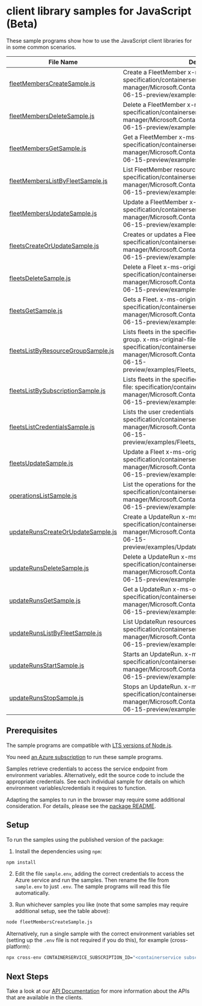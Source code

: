 # client library samples for JavaScript (Beta)

These sample programs show how to use the JavaScript client libraries for in some common scenarios.

| **File Name**                                                         | **Description**                                                                                                                                                                                                                         |
| --------------------------------------------------------------------- | --------------------------------------------------------------------------------------------------------------------------------------------------------------------------------------------------------------------------------------- |
| [fleetMembersCreateSample.js][fleetmemberscreatesample]               | Create a FleetMember x-ms-original-file: specification/containerservice/resource-manager/Microsoft.ContainerService/fleet/preview/2023-06-15-preview/examples/FleetMembers_Create.json                                                  |
| [fleetMembersDeleteSample.js][fleetmembersdeletesample]               | Delete a FleetMember x-ms-original-file: specification/containerservice/resource-manager/Microsoft.ContainerService/fleet/preview/2023-06-15-preview/examples/FleetMembers_Delete.json                                                  |
| [fleetMembersGetSample.js][fleetmembersgetsample]                     | Get a FleetMember x-ms-original-file: specification/containerservice/resource-manager/Microsoft.ContainerService/fleet/preview/2023-06-15-preview/examples/FleetMembers_Get.json                                                        |
| [fleetMembersListByFleetSample.js][fleetmemberslistbyfleetsample]     | List FleetMember resources by Fleet x-ms-original-file: specification/containerservice/resource-manager/Microsoft.ContainerService/fleet/preview/2023-06-15-preview/examples/FleetMembers_ListByFleet.json                              |
| [fleetMembersUpdateSample.js][fleetmembersupdatesample]               | Update a FleetMember x-ms-original-file: specification/containerservice/resource-manager/Microsoft.ContainerService/fleet/preview/2023-06-15-preview/examples/FleetMembers_Update.json                                                  |
| [fleetsCreateOrUpdateSample.js][fleetscreateorupdatesample]           | Creates or updates a Fleet. x-ms-original-file: specification/containerservice/resource-manager/Microsoft.ContainerService/fleet/preview/2023-06-15-preview/examples/Fleets_CreateOrUpdate.json                                         |
| [fleetsDeleteSample.js][fleetsdeletesample]                           | Delete a Fleet x-ms-original-file: specification/containerservice/resource-manager/Microsoft.ContainerService/fleet/preview/2023-06-15-preview/examples/Fleets_Delete.json                                                              |
| [fleetsGetSample.js][fleetsgetsample]                                 | Gets a Fleet. x-ms-original-file: specification/containerservice/resource-manager/Microsoft.ContainerService/fleet/preview/2023-06-15-preview/examples/Fleets_Get.json                                                                  |
| [fleetsListByResourceGroupSample.js][fleetslistbyresourcegroupsample] | Lists fleets in the specified subscription and resource group. x-ms-original-file: specification/containerservice/resource-manager/Microsoft.ContainerService/fleet/preview/2023-06-15-preview/examples/Fleets_ListByResourceGroup.json |
| [fleetsListBySubscriptionSample.js][fleetslistbysubscriptionsample]   | Lists fleets in the specified subscription. x-ms-original-file: specification/containerservice/resource-manager/Microsoft.ContainerService/fleet/preview/2023-06-15-preview/examples/Fleets_ListBySub.json                              |
| [fleetsListCredentialsSample.js][fleetslistcredentialssample]         | Lists the user credentials of a Fleet. x-ms-original-file: specification/containerservice/resource-manager/Microsoft.ContainerService/fleet/preview/2023-06-15-preview/examples/Fleets_ListCredentialsResult.json                       |
| [fleetsUpdateSample.js][fleetsupdatesample]                           | Update a Fleet x-ms-original-file: specification/containerservice/resource-manager/Microsoft.ContainerService/fleet/preview/2023-06-15-preview/examples/Fleets_PatchTags.json                                                           |
| [operationsListSample.js][operationslistsample]                       | List the operations for the provider x-ms-original-file: specification/containerservice/resource-manager/Microsoft.ContainerService/fleet/preview/2023-06-15-preview/examples/Operations_List.json                                      |
| [updateRunsCreateOrUpdateSample.js][updaterunscreateorupdatesample]   | Create a UpdateRun x-ms-original-file: specification/containerservice/resource-manager/Microsoft.ContainerService/fleet/preview/2023-06-15-preview/examples/UpdateRuns_CreateOrUpdate.json                                              |
| [updateRunsDeleteSample.js][updaterunsdeletesample]                   | Delete a UpdateRun x-ms-original-file: specification/containerservice/resource-manager/Microsoft.ContainerService/fleet/preview/2023-06-15-preview/examples/UpdateRuns_Delete.json                                                      |
| [updateRunsGetSample.js][updaterunsgetsample]                         | Get a UpdateRun x-ms-original-file: specification/containerservice/resource-manager/Microsoft.ContainerService/fleet/preview/2023-06-15-preview/examples/UpdateRuns_Get.json                                                            |
| [updateRunsListByFleetSample.js][updaterunslistbyfleetsample]         | List UpdateRun resources by Fleet x-ms-original-file: specification/containerservice/resource-manager/Microsoft.ContainerService/fleet/preview/2023-06-15-preview/examples/UpdateRuns_ListByFleet.json                                  |
| [updateRunsStartSample.js][updaterunsstartsample]                     | Starts an UpdateRun. x-ms-original-file: specification/containerservice/resource-manager/Microsoft.ContainerService/fleet/preview/2023-06-15-preview/examples/UpdateRuns_Start.json                                                     |
| [updateRunsStopSample.js][updaterunsstopsample]                       | Stops an UpdateRun. x-ms-original-file: specification/containerservice/resource-manager/Microsoft.ContainerService/fleet/preview/2023-06-15-preview/examples/UpdateRuns_Stop.json                                                       |

## Prerequisites

The sample programs are compatible with [LTS versions of Node.js](https://github.com/nodejs/release#release-schedule).

You need [an Azure subscription][freesub] to run these sample programs.

Samples retrieve credentials to access the service endpoint from environment variables. Alternatively, edit the source code to include the appropriate credentials. See each individual sample for details on which environment variables/credentials it requires to function.

Adapting the samples to run in the browser may require some additional consideration. For details, please see the [package README][package].

## Setup

To run the samples using the published version of the package:

1. Install the dependencies using `npm`:

```bash
npm install
```

2. Edit the file `sample.env`, adding the correct credentials to access the Azure service and run the samples. Then rename the file from `sample.env` to just `.env`. The sample programs will read this file automatically.

3. Run whichever samples you like (note that some samples may require additional setup, see the table above):

```bash
node fleetMembersCreateSample.js
```

Alternatively, run a single sample with the correct environment variables set (setting up the `.env` file is not required if you do this), for example (cross-platform):

```bash
npx cross-env CONTAINERSERVICE_SUBSCRIPTION_ID="<containerservice subscription id>" CONTAINERSERVICE_RESOURCE_GROUP="<containerservice resource group>" node fleetMembersCreateSample.js
```

## Next Steps

Take a look at our [API Documentation][apiref] for more information about the APIs that are available in the clients.

[fleetmemberscreatesample]: https://github.com/Azure/azure-sdk-for-js/blob/main/sdk/containerservice/arm-containerservicefleet/samples/v1-beta/javascript/fleetMembersCreateSample.js
[fleetmembersdeletesample]: https://github.com/Azure/azure-sdk-for-js/blob/main/sdk/containerservice/arm-containerservicefleet/samples/v1-beta/javascript/fleetMembersDeleteSample.js
[fleetmembersgetsample]: https://github.com/Azure/azure-sdk-for-js/blob/main/sdk/containerservice/arm-containerservicefleet/samples/v1-beta/javascript/fleetMembersGetSample.js
[fleetmemberslistbyfleetsample]: https://github.com/Azure/azure-sdk-for-js/blob/main/sdk/containerservice/arm-containerservicefleet/samples/v1-beta/javascript/fleetMembersListByFleetSample.js
[fleetmembersupdatesample]: https://github.com/Azure/azure-sdk-for-js/blob/main/sdk/containerservice/arm-containerservicefleet/samples/v1-beta/javascript/fleetMembersUpdateSample.js
[fleetscreateorupdatesample]: https://github.com/Azure/azure-sdk-for-js/blob/main/sdk/containerservice/arm-containerservicefleet/samples/v1-beta/javascript/fleetsCreateOrUpdateSample.js
[fleetsdeletesample]: https://github.com/Azure/azure-sdk-for-js/blob/main/sdk/containerservice/arm-containerservicefleet/samples/v1-beta/javascript/fleetsDeleteSample.js
[fleetsgetsample]: https://github.com/Azure/azure-sdk-for-js/blob/main/sdk/containerservice/arm-containerservicefleet/samples/v1-beta/javascript/fleetsGetSample.js
[fleetslistbyresourcegroupsample]: https://github.com/Azure/azure-sdk-for-js/blob/main/sdk/containerservice/arm-containerservicefleet/samples/v1-beta/javascript/fleetsListByResourceGroupSample.js
[fleetslistbysubscriptionsample]: https://github.com/Azure/azure-sdk-for-js/blob/main/sdk/containerservice/arm-containerservicefleet/samples/v1-beta/javascript/fleetsListBySubscriptionSample.js
[fleetslistcredentialssample]: https://github.com/Azure/azure-sdk-for-js/blob/main/sdk/containerservice/arm-containerservicefleet/samples/v1-beta/javascript/fleetsListCredentialsSample.js
[fleetsupdatesample]: https://github.com/Azure/azure-sdk-for-js/blob/main/sdk/containerservice/arm-containerservicefleet/samples/v1-beta/javascript/fleetsUpdateSample.js
[operationslistsample]: https://github.com/Azure/azure-sdk-for-js/blob/main/sdk/containerservice/arm-containerservicefleet/samples/v1-beta/javascript/operationsListSample.js
[updaterunscreateorupdatesample]: https://github.com/Azure/azure-sdk-for-js/blob/main/sdk/containerservice/arm-containerservicefleet/samples/v1-beta/javascript/updateRunsCreateOrUpdateSample.js
[updaterunsdeletesample]: https://github.com/Azure/azure-sdk-for-js/blob/main/sdk/containerservice/arm-containerservicefleet/samples/v1-beta/javascript/updateRunsDeleteSample.js
[updaterunsgetsample]: https://github.com/Azure/azure-sdk-for-js/blob/main/sdk/containerservice/arm-containerservicefleet/samples/v1-beta/javascript/updateRunsGetSample.js
[updaterunslistbyfleetsample]: https://github.com/Azure/azure-sdk-for-js/blob/main/sdk/containerservice/arm-containerservicefleet/samples/v1-beta/javascript/updateRunsListByFleetSample.js
[updaterunsstartsample]: https://github.com/Azure/azure-sdk-for-js/blob/main/sdk/containerservice/arm-containerservicefleet/samples/v1-beta/javascript/updateRunsStartSample.js
[updaterunsstopsample]: https://github.com/Azure/azure-sdk-for-js/blob/main/sdk/containerservice/arm-containerservicefleet/samples/v1-beta/javascript/updateRunsStopSample.js
[apiref]: https://docs.microsoft.com/javascript/api/@azure/arm-containerservicefleet?view=azure-node-preview
[freesub]: https://azure.microsoft.com/free/
[package]: https://github.com/Azure/azure-sdk-for-js/tree/main/sdk/containerservice/arm-containerservicefleet/README.md
